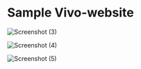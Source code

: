 # Sample Vivo-website

![Screenshot (3)](https://user-images.githubusercontent.com/77424241/224917636-0e492f0c-8af4-44d4-b51b-c63aa4655863.png)

![Screenshot (4)](https://user-images.githubusercontent.com/77424241/224917671-295a9178-f929-4925-bad9-ec4610e9f9e8.png)

![Screenshot (5)](https://user-images.githubusercontent.com/77424241/224917698-52ec8b5d-9b74-47c3-ae66-eeb5c953210b.png)
